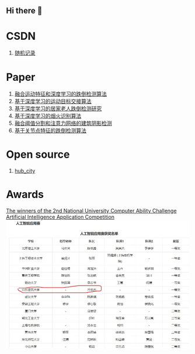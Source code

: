 ## Hi there 👋

<!--
**hubimage/hubimage** is a ✨ _special_ ✨ repository because its `README.md` (this file) appears on your GitHub profile.

Here are some ideas to get you started:

- 🔭 I’m currently working on ...
- 🌱 I’m currently learning ...
- 👯 I’m looking to collaborate on ...
- 🤔 I’m looking for help with ...
- 💬 Ask me about ...
- 📫 How to reach me: ...
- 😄 Pronouns: ...
- ⚡ Fun fact: ...
-->

#  CSDN
1. [随机记录](https://blog.csdn.net/l641208111)
# Paper
1. [融合运动特征和深度学习的跌倒检测算法](https://kns.cnki.net/kcms2/article/abstract?v=En0qcdJbrGnjQdj_cjf8M7G_jX37KrB1rikZ17EkGDxBpDRoUlnbAjZpvfOyuCmuh1d8LPWrF7_C9mUOL4gC9WZ8ub_40zPmPb5JT1vTcV0MVug9KWkoe1PAsBXAKw789BQku1BW9ikQKImgmSKGcusKjoOyYGRYTf3_JdRwczQ=&uniplatform=NZKPT)
2. [基于深度学习的运动目标交接算法](https://kns.cnki.net/kcms2/article/abstract?v=En0qcdJbrGmgPZ4OCpFsh1UmsZBVU_23Sp_U_6mX5xQrX5NUfLIVLm94VSuS6PN-xT2mfRSdCMInBAbBE7xe_w-WuEdl1ePyNlm7XXUq21E6vaBOVJx6cVX2P6Na4nDAtJd-w8N7O18YXV1eh9T0eK93k1Vt_CJGyZ7fW8b1R-8=&uniplatform=NZKPT)
3. [基于深度学习的居家老人跌倒检测研究](https://kns.cnki.net/kcms2/article/abstract?v=En0qcdJbrGkBCF61uNsycTEfkd1Jq7KPmitUWIt7UUVRivghjvqN8BIjrrL3TUpJB6ybUZaEj2ISZwzf6ScP_WqN7HgKXpswUrDVMT09f8fPmGNf7d1NS-yU7UGf85lUW6XF6UHL19aiawFVGTeq86j4--qE0QTnJXf28poW_SI=&uniplatform=NZKPT)
4. [基于深度学习的烟火识别算法](https://kns.cnki.net/kcms2/article/abstract?v=En0qcdJbrGklH31AMy_7JcGuJBZkvEmIUpURU9PEOguFXaynTo7_-LZtQz7OSB0urKy90yTLsIdZ_kcBMqdsX38CtL2cKj-PD4C4WIcO57k2cExzLmikhdH_4eYVpAWiEDCjNymXWDJinzEjb7ErZOE9_O2zhUMfGObXHx2R99s=&uniplatform=NZKPT)
5. [融合阈值分割和注意力网络的建筑阴影检测](https://kns.cnki.net/kcms2/article/abstract?v=En0qcdJbrGkOcKLDyE3r7g7Elg1v5rKRUhVLo8KqUK9II-Vdk4cSmx81nSNwC-bf9qCfAtTG68PuOpZTiTZHyA3ZPichkGvOhlQtMIITYUD505xTRJ7E14o2ytvt7VdY0U7lOZLUfQS91ETGdLGJ0stEeoX5908DEx6Aw1802M8=&uniplatform=NZKPT)
6. [基于关节点特征的跌倒检测算法](https://kns.cnki.net/kcms2/article/abstract?v=En0qcdJbrGnaDYbB5muweExqOfWUbBLbJOSfhQi_KwKmQPKOQovp5d3ZNqRqVgY_MVGnz7z1pkU3cfydr8jZB1MaBSsDFPu4oIcJWZpP_GF9ipwzMGDL7u7r-MphKKcMyWBI8GybKX5uCas0222vDtAxlwuz5xXWxyTjooFom94=&uniplatform=NZKPT)
# Open source 
1. [hub_city](https://github.com/hubimage/hub_city)
# Awards
[The winners of the 2nd National University Computer Ability Challenge Artificial Intelligence Application Competition](https://baike.baidu.com/item/%E7%AC%AC%E4%BA%8C%E5%B1%8A%E5%85%A8%E5%9B%BD%E9%AB%98%E6%A0%A1%E8%AE%A1%E7%AE%97%E6%9C%BA%E8%83%BD%E5%8A%9B%E6%8C%91%E6%88%98%E8%B5%9B/58766945)
<img src="https://github.com/hubimage/hubimage/blob/main/asset/competion.jpeg">

